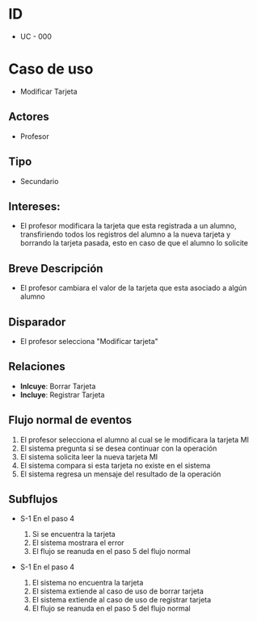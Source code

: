 # ID
- UC - 000
  
# Caso de uso
- Modificar Tarjeta
   
## Actores
- Profesor
    
## Tipo 
- Secundario
   
## Intereses:
- El profesor modificara la tarjeta que esta registrada a un alumno, transfiriendo todos los registros del alumno a la nueva tarjeta
 y borrando la tarjeta pasada, esto en caso de que el alumno lo solicite
  
## Breve Descripción
- El profesor cambiara el valor de la tarjeta que esta asociado a algún alumno

## Disparador
- El profesor selecciona "Modificar tarjeta"

## Relaciones
- **Inlcuye**: Borrar Tarjeta
- **Incluye**: Registrar Tarjeta

## Flujo normal de eventos
1. El profesor selecciona el alumno al cual se le modificara la tarjeta MI
2. El sistema pregunta si se desea continuar con la operación
3. El sistema solicita leer la nueva tarjeta MI
4. El sistema compara si esta tarjeta no existe en el sistema
5. El sistema regresa un mensaje del resultado de la operación
   
## Subflujos

- S-1 En el paso 4
    1. Si se encuentra la tarjeta 
    2. El sistema mostrara el error
    3. El flujo se reanuda en el paso 5 del flujo normal

- S-1 En el paso 4
    1. El sistema no encuentra la tarjeta
    2. El sistema extiende al caso de uso de borrar tarjeta
    3. El sistema extiende al caso de uso de registrar tarjeta
    4. El flujo se reanuda en el paso 5 del flujo normal
